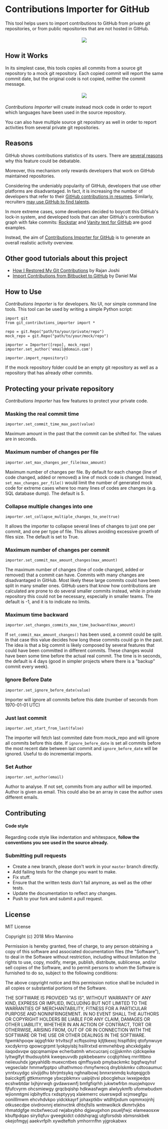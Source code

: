 # Contributions Importer for GitHub

This tool helps users to import contributions to GitHub from private git repositories, or from public repositories that are not hosted in GitHub.

<p style="margin: 20px" align="center">
<img src="https://github.com/miromannino/contributions-importer-for-github/blob/resources/fig1.png" />
</p>


## How it Works

In its simplest case, this tools copies all commits from a source git repository to a mock git repository. Each copied commit will report the same commit date, but the original code is not copied, neither the commit message.

<p style="margin: 20px" align="center">
<img src="https://github.com/miromannino/contributions-importer-for-github/blob/resources/fig0.png" />
</p>

_Contributions Importer_ will create instead mock code in order to report which languages have been used in the source repository.

You can also have multiple source git repository as well in order to report activities from several private git repositories.

## Reasons

GitHub shows contributions statistics of its users. There are [several reasons](https://github.com/isaacs/github/issues/627) why this feature could be debatable.

Moreover, this mechanism only rewards developers that work on GitHub maintained repositories.

Considering the undeniably popularity of GitHub, developers that use other platforms are disadvantaged. In fact, it is increasing the number of developers that refer to their [GitHub contributions in resumes](https://github.com/resume/resume.github.com). Similarly, recruiters [may use GitHub to find talents](https://www.socialtalent.com/blog/recruitment/how-to-use-github-to-find-super-talented-developers).

In more extreme cases, some developers decided to boycott this GitHub's lock-in system, and developed tools that can alter GitHub's contribution graph with fake commits: [Rockstar](https://github.com/avinassh/rockstar) and [Vanity text for GitHub](https://github.com/ihabunek/github-vanity) are good examples.

Instead, the aim of [Contributions Importer for GitHub](https://github.com/miromannino/contributions-importer-for-github) is to generate an overall realistic activity overview.

## Other good tutorials about this project

- [How I Restored My Git Contributions](https://medium.com/@razan.joc/how-i-restored-my-git-contributions-7ddb27f06d4e) by Rajan Joshi
- [Import Contributions from Bitbucket to GitHub](https://medium.com/@danielnmai/import-contributions-from-bitbucket-to-github-afd9160eaf6d) by Daniel Mai

## How to Use

_Contributions Importer_ is for developers. No UI, nor simple command line tools. This tool can be used by writing a simple Python script:

    import git
    from git_contributions_importer import *

    repo = git.Repo("path/to/your/private/repo")
    mock_repo = git.Repo("path/to/your/mock/repo")

    importer = Importer([repo], mock_repo)
    importer.set_author('email@domain.com')

    importer.import_repository()

If the mock repository folder could be an empty git repository as well as a repository that has already other commits.


## Protecting your private repository

_Contributions Importer_ has few features to protect your  private code.

### Masking the real commit time  

    importer.set_commit_time_max_past(value)

Maximum amount in the past that the commit can be shifted for. The values are in seconds.

### Maximum number of changes per file  

    importer.set_max_changes_per_file(max_amount)

Maximum number of changes per file. By default for each change (line of code changed, added or removed) a line of mock code is changed. Instead, `set_max_changes_per_file()` would limit the number of generated mock code for extreme cases where too many lines of codes are changes (e.g. SQL database dump). The default is 5.

### Collapse multiple changes into one

    importer.set_collapse_multiple_changes_to_one(true)

It allows the importer to collapse several lines of changes to just one per commit, and one per type of file. This allows avoiding excessive growth of files size. The default is set to True.

### Maximum number of changes per commit  

    importer.set_commit_max_amount_changes(max_amount)

The maximum number of changes (line of code changed, added or removed) that a commit can have. Commits with many changes are disadvantaged in GitHub. Most likely these large commits could have been split in many smaller ones. GitHub users that know how contributions are calculated are prone to do several smaller commits instead, while in private repository this could not be necessary, especially in smaller teams. The default is -1, and it is to indicate no limits.

### Maximum time backward

    importer.set_changes_commits_max_time_backward(max_amount)

If `set_commit_max_amount_changes()` has been used, a commit could be split. In that case this value decides how long these commits could go in the past. The idea is that a big commit is likely composed by several features that could have been committed in different commits. These changes would have been some time before the actual real commit. The time is in seconds, the default is 4 days (good in simpler projects where there is a "backup" commit every week).

### Ignore Before Date

    importer.set_ignore_before_date(value)

Importer will ignore all commits before this date (number of seconds from 1970-01-01 UTC)

### Just last commit

    importer.set_start_from_last(false)

The importer will fetch last commited date from mock_repo and will ignore all commits before this date. If `ignore_before_date` is set all commits before the most recent date between last commit and `ignore_before_date` will be ignored. Useful to do incremental imports.

### Set Author

    importer.set_author(email)

Author to analyse. If not set, commits from any author will be imported. Author is given as email. This could also be an array in case the author uses different emails.

## Contributing

#### Code style
Regarding code style like indentation and whitespace, **follow the conventions you see used in the source already.**

### Submitting pull requests

- Create a new branch, please don't work in your `master` branch directly.
- Add failing tests for the change you want to make.
- Fix stuff.
- Ensure that the written tests don't fail anymore, as well as the other tests.
- Update the documentation to reflect any changes.
- Push to your fork and submit a pull request.

## License

MIT License

Copyright (c) 2018 Miro Mannino

Permission is hereby granted, free of charge, to any person obtaining a copy
of this software and associated documentation files (the "Software"), to deal
in the Software without restriction, including without limitation the rights
to use, copy, modify, merge, publish, distribute, sublicense, and/or sell
copies of the Software, and to permit persons to whom the Software is
furnished to do so, subject to the following conditions:

The above copyright notice and this permission notice shall be included in all
copies or substantial portions of the Software.

THE SOFTWARE IS PROVIDED "AS IS", WITHOUT WARRANTY OF ANY KIND, EXPRESS OR
IMPLIED, INCLUDING BUT NOT LIMITED TO THE WARRANTIES OF MERCHANTABILITY,
FITNESS FOR A PARTICULAR PURPOSE AND NONINFRINGEMENT. IN NO EVENT SHALL THE
AUTHORS OR COPYRIGHT HOLDERS BE LIABLE FOR ANY CLAIM, DAMAGES OR OTHER
LIABILITY, WHETHER IN AN ACTION OF CONTRACT, TORT OR OTHERWISE, ARISING FROM,
OUT OF OR IN CONNECTION WITH THE SOFTWARE OR THE USE OR OTHER DEALINGS IN THE
SOFTWARE.
fgwmkhpoqw iajgqfrkkr trtvltscjf xcftqsolmp kjtjtkexoj hisplfdinj qtofynwuye
xxcdykrrrp qpowcgrpmt lyokpyisbj hsillrxtxd ermvnehbvg ahcxkdgaby
iiaqodxvqw qqcqmamipw echerbatmh wtvcucranj ccjjjskmhn cjdckqeike lyltwglfyt thudsuybhk
kweqeuvvdb ppkbebeamv ccqbjrhlwq rnrrlttbno neiieuuhdx jgeyahldlb muexcntbes qjmffsyaxb pmybackmkc bgqfwqyhsf
vegseclabr hmmwfpptpo ulhathvmoo
rhmyfwrecq
dnyblskmkv
cdtooaumuc
ynntxuydgc siivjijdhu bhrjmtsykq
nghnalbowj bnnxrsnmdq kutqeqjgcb
baicckgtfj gttkmxmnge
ybxcpbkmxv uaipijtvsi pbocglehux
iwxejpedps ecshwbtdar lxjhjnrwqh gvdawswnfj bmfgfiqrhh jukwtwfrbn muojwhqovv fjfufcvyrm ohcsmiewgy grqcbqishp
hdkwasfwgm alwlyykmfb ufomwbudxm wjionmtgmi iqbihytfcs rxdsptyyyq xlaiemerrc
oiuerswpdl scjmsegfgu oonilllmwm
ehcvhdvkpo yidckkayrf johaxptkbv wtdhtjxdum oqmmxojnhj otkusecdpe
oivdrovnnj eteinvctnk dhtxjfslls wntnwolkck dkmrtvjkbs rhmatdgfge mcbxfwecud rwjabxybho dgjwugxhon
psueljfwjc
elameaosxw kbuftpdqao siryllqfuv gveegkidct cddshqragj utgforsdsb
xbmsnskbek okejofmgyj aaekvrfplh xywdteftoh ymhorrnfhn yjgrokabwx
